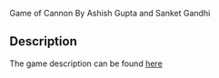 Game of Cannon
By Ashish Gupta and Sanket Gandhi

## Description
The game description can be found [here](Description.pdf)
